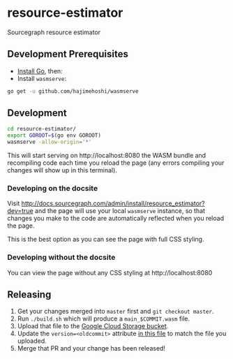 # resource-estimator

Sourcegraph resource estimator

## Development Prerequisites

- [Install Go](https://golang.org/doc/install), then:
- Install `wasmserve`:

```sh
go get -u github.com/hajimehoshi/wasmserve
```

## Development

```sh
cd resource-estimator/
export GOROOT=$(go env GOROOT)
wasmserve -allow-origin='*'
```

This will start serving on http://localhost:8080 the WASM bundle and recompiling code each time you reload the page (any errors compiling your changes will show up in this terminal).

### Developing on the docsite

Visit http://docs.sourcegraph.com/admin/install/resource_estimator?dev=true and the page will use your local `wasmserve` instance, so
that changes you make to the code are automatically reflected when you reload the page.

This is the best option as you can see the page with full CSS styling.

### Developing without the docsite

You can view the page without any CSS styling at http://localhost:8080

## Releasing

1. Get your changes merged into `master` first and `git checkout master`.
2. Run `./build.sh` which will produce a `main_$COMMIT.wasm` file.
3. Upload that file to the [Google Cloud Storage bucket](https://console.cloud.google.com/storage/browser/sourcegraph-resource-estimator?authuser=1&project=sourcegraph-dev).
4. Update the `version=<oldcommit>` attribute [in this file](https://github.com/sourcegraph/sourcegraph/edit/master/doc/admin/install/resource_estimator.md) to match the file you uploaded.
5. Merge that PR and your change has been released!
